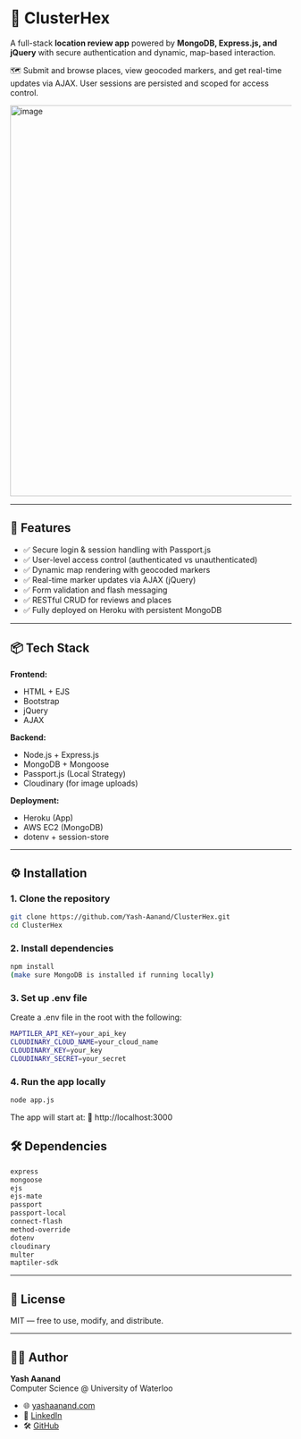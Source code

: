 # 📍 ClusterHex

A full-stack **location review app** powered by **MongoDB, Express.js, and jQuery** with secure authentication and dynamic, map-based interaction.

🗺️ Submit and browse places, view geocoded markers, and get real-time updates via AJAX. User sessions are persisted and scoped for access control.

<img  height="700" alt="image" src="https://github.com/user-attachments/assets/f86f2951-4583-401e-aa99-7cfcdad89b0b" />

---

## 🎯 Features

- ✅ Secure login & session handling with Passport.js
- ✅ User-level access control (authenticated vs unauthenticated)
- ✅ Dynamic map rendering with geocoded markers
- ✅ Real-time marker updates via AJAX (jQuery)
- ✅ Form validation and flash messaging
- ✅ RESTful CRUD for reviews and places
- ✅ Fully deployed on Heroku with persistent MongoDB

---

## 📦 Tech Stack

**Frontend:**
- HTML + EJS
- Bootstrap
- jQuery
- AJAX

**Backend:**
- Node.js + Express.js
- MongoDB + Mongoose
- Passport.js (Local Strategy)
- Cloudinary (for image uploads)

**Deployment:**
- Heroku (App)
- AWS EC2 (MongoDB)
- dotenv + session-store



---

## ⚙️ Installation

### 1. Clone the repository

```bash
git clone https://github.com/Yash-Aanand/ClusterHex.git
cd ClusterHex
```


### 2. Install dependencies
```bash
npm install
(make sure MongoDB is installed if running locally)
```

### 3. Set up .env file

Create a .env file in the root with the following:
```bash
MAPTILER_API_KEY=your_api_key
CLOUDINARY_CLOUD_NAME=your_cloud_name
CLOUDINARY_KEY=your_key
CLOUDINARY_SECRET=your_secret
```

### 4. Run the app locally
```bash
node app.js
```

The app will start at:
🔗 http://localhost:3000

## 🛠 Dependencies
```bash
express
mongoose
ejs
ejs-mate
passport
passport-local
connect-flash
method-override
dotenv
cloudinary
multer
maptiler-sdk
```

---

## 🔐 License

MIT — free to use, modify, and distribute.

---

## 👨‍💻 Author

**Yash Aanand**  
Computer Science @ University of Waterloo  

- 🌐 [yashaanand.com](https://yashaanand.com)
- 💼 [LinkedIn](https://www.linkedin.com/in/yash-aanand-35192b273/)
- 🛠️ [GitHub](https://github.com/Yash-Aanand)



